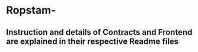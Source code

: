 # Ropstam- 

## Instruction and details of Contracts and Frontend are explained in their respective Readme files
